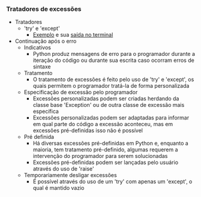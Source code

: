 ### Tratadores de excessões
- Tratadores
  - 'try' e 'except'
    - [Exemplo](https://github.com/LeonardoCFilho/Diario_de_bordo_2-LPP-2024.1/blob/main/Codigos_e_Exemplos/02.Tratamento_de_excessoes/Slide_15/1.try_Except.py) e sua [saída no terminal](https://github.com/LeonardoCFilho/Diario_de_bordo_2-LPP-2024.1/blob/main/Codigos_e_Exemplos/02.Tratamento_de_excessoes/Slide_15/1.try_Except.png)
- Continuação após o erro
  - Indicativos
    - Python produz mensagens de erro para o programador durante a iteração do código ou durante sua escrita caso ocorram erros de sintaxe
  - Tratamento
    - O tratamento de excessões é feito pelo uso de 'try' e 'except', os quais permitem o programador tratá-la de forma personalizada
  - Especificação de excessão pelo programador
    - Excessões personalizadas podem ser criadas herdando da classe base 'Exception' ou de outra classe de excessão mais específica
    - Excessões personalizadas podem ser adaptadas para informar em qual parte do código a excessão aconteceu, mas em excessões pré-definidas isso não é possível
  - Pré definida
    - Há diversas excessões pré-definidas em Python e, enquanto a maioria, tem tratamento pré-definido, algumas requerem a intervenção do programador para serem solucionadas
    - Excessões pré-definidas podem ser lançadas pelo usuário através do uso de 'raise'
  - Temporariamente desligar excessões
    - É possível através do uso de um 'try' com apenas um 'except', o qual é mantido vazio

